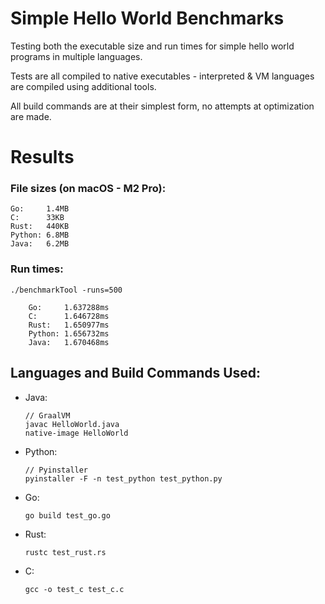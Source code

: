 # Simple Hello World Benchmarks
Testing both the executable size and run times for simple hello world programs in multiple languages.

Tests are all compiled to native executables - interpreted & VM languages are compiled using additional tools.

All build commands are at their simplest form, no attempts at optimization are made.

# Results
### File sizes (on macOS - M2 Pro):
    Go:     1.4MB
    C:      33KB
    Rust:   440KB
    Python: 6.8MB
    Java:   6.2MB



### Run times:
```
./benchmarkTool -runs=500
    
    Go:     1.637288ms
    C:      1.646728ms
    Rust:   1.650977ms
    Python: 1.656732ms
    Java:   1.670468ms

```

## Languages and Build Commands Used:
* Java:
    ```
    // GraalVM
    javac HelloWorld.java
    native-image HelloWorld
    ```
* Python:
    ```
    // Pyinstaller
    pyinstaller -F -n test_python test_python.py
    ```
* Go:
    ```
    go build test_go.go
    ```
* Rust:
    ```
    rustc test_rust.rs
    ```
* C:
    ```
    gcc -o test_c test_c.c
    ```
